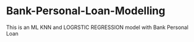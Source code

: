 # Bank-Personal-Loan-Modelling
This is an ML KNN and LOGRSTIC REGRESSION model with Bank Personal Loan 
